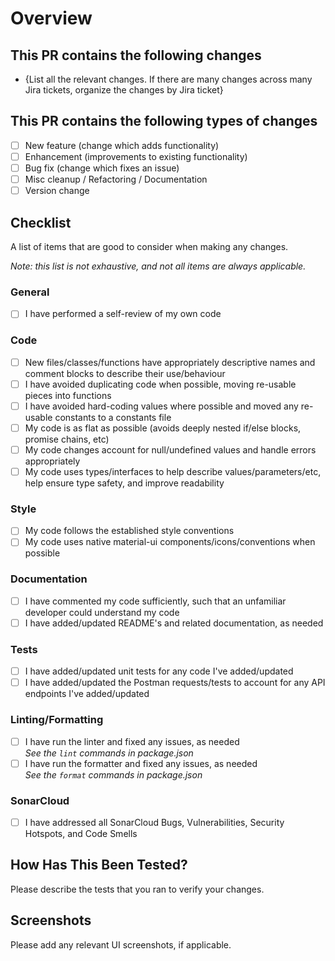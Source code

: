 # Overview

## This PR contains the following changes

- {List all the relevant changes. If there are many changes across many Jira tickets, organize the changes by Jira ticket}

## This PR contains the following types of changes

- [ ] New feature (change which adds functionality)
- [ ] Enhancement (improvements to existing functionality)
- [ ] Bug fix (change which fixes an issue)
- [ ] Misc cleanup / Refactoring / Documentation
- [ ] Version change

## Checklist

A list of items that are good to consider when making any changes.

_Note: this list is not exhaustive, and not all items are always applicable._

### General

- [ ] I have performed a self-review of my own code

### Code

- [ ] New files/classes/functions have appropriately descriptive names and comment blocks to describe their use/behaviour
- [ ] I have avoided duplicating code when possible, moving re-usable pieces into functions
- [ ] I have avoided hard-coding values where possible and moved any re-usable constants to a constants file
- [ ] My code is as flat as possible (avoids deeply nested if/else blocks, promise chains, etc)
- [ ] My code changes account for null/undefined values and handle errors appropriately
- [ ] My code uses types/interfaces to help describe values/parameters/etc, help ensure type safety, and improve readability

### Style

- [ ] My code follows the established style conventions
- [ ] My code uses native material-ui components/icons/conventions when possible

### Documentation

- [ ] I have commented my code sufficiently, such that an unfamiliar developer could understand my code
- [ ] I have added/updated README's and related documentation, as needed

### Tests

- [ ] I have added/updated unit tests for any code I've added/updated
- [ ] I have added/updated the Postman requests/tests to account for any API endpoints I've added/updated

### Linting/Formatting

- [ ] I have run the linter and fixed any issues, as needed  
       _See the `lint` commands in package.json_
- [ ] I have run the formatter and fixed any issues, as needed  
       _See the `format` commands in package.json_

### SonarCloud

- [ ] I have addressed all SonarCloud Bugs, Vulnerabilities, Security Hotspots, and Code Smells

## How Has This Been Tested?

Please describe the tests that you ran to verify your changes.

## Screenshots

Please add any relevant UI screenshots, if applicable.
